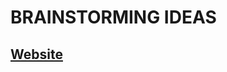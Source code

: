 # BRAINSTORMING IDEAS

## [Website](https://merge.rocks/blog/the-ethics-of-ai-in-software-development-what-developers-need-to-know)

```
























```
